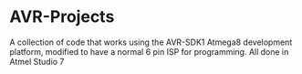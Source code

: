 # AVR-Projects
 A collection of code that works using the AVR-SDK1 Atmega8 development platform, modified to have a normal 6 pin ISP for programming. All done in Atmel Studio 7
